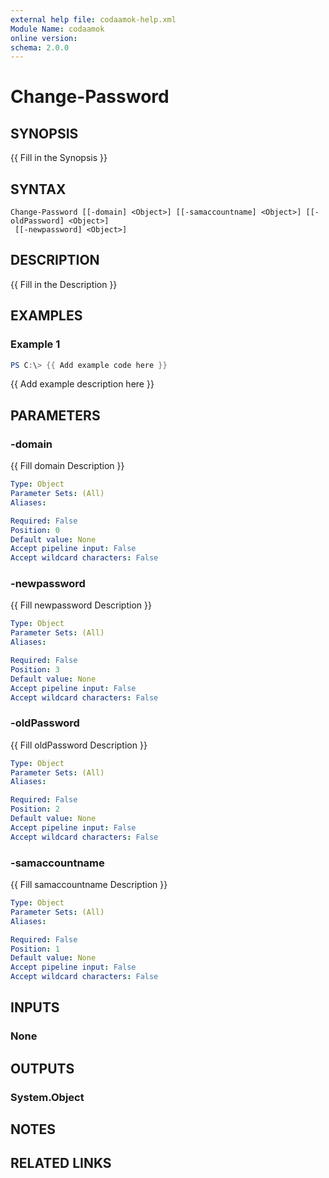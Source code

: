 ```yaml
---
external help file: codaamok-help.xml
Module Name: codaamok
online version:
schema: 2.0.0
---
```


# Change-Password

## SYNOPSIS
{{ Fill in the Synopsis }}

## SYNTAX

```
Change-Password [[-domain] <Object>] [[-samaccountname] <Object>] [[-oldPassword] <Object>]
 [[-newpassword] <Object>]
```

## DESCRIPTION
{{ Fill in the Description }}

## EXAMPLES

### Example 1
```powershell
PS C:\> {{ Add example code here }}
```

{{ Add example description here }}

## PARAMETERS

### -domain
{{ Fill domain Description }}

```yaml
Type: Object
Parameter Sets: (All)
Aliases:

Required: False
Position: 0
Default value: None
Accept pipeline input: False
Accept wildcard characters: False
```

### -newpassword
{{ Fill newpassword Description }}

```yaml
Type: Object
Parameter Sets: (All)
Aliases:

Required: False
Position: 3
Default value: None
Accept pipeline input: False
Accept wildcard characters: False
```

### -oldPassword
{{ Fill oldPassword Description }}

```yaml
Type: Object
Parameter Sets: (All)
Aliases:

Required: False
Position: 2
Default value: None
Accept pipeline input: False
Accept wildcard characters: False
```

### -samaccountname
{{ Fill samaccountname Description }}

```yaml
Type: Object
Parameter Sets: (All)
Aliases:

Required: False
Position: 1
Default value: None
Accept pipeline input: False
Accept wildcard characters: False
```

## INPUTS

### None
## OUTPUTS

### System.Object
## NOTES

## RELATED LINKS
